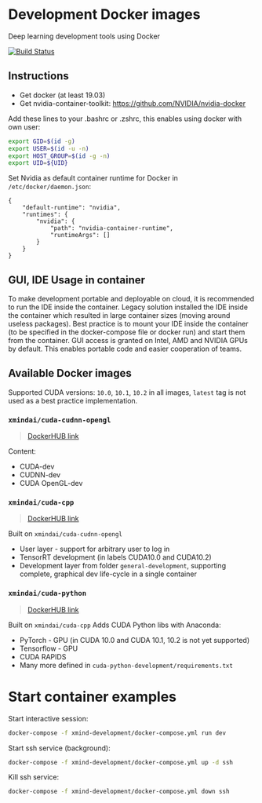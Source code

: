 # Development Docker images
Deep learning development tools using Docker

[![Build Status](https://dev.azure.com/XMindAI/OpenXMind/_apis/build/status/XMindAI.development_docker?branchName=master)](https://dev.azure.com/XMindAI/OpenXMind/_build/latest?definitionId=6&branchName=master)

## Instructions

* Get docker (at least 19.03)
* Get nvidia-container-toolkit: https://github.com/NVIDIA/nvidia-docker


Add these lines to your .bashrc or .zshrc, this enables using docker with own user:
```bash
export GID=$(id -g)
export USER=$(id -u -n)
export HOST_GROUP=$(id -g -n)
export UID=${UID}
```

Set Nvidia as default container runtime for Docker in `/etc/docker/daemon.json`:
```
{
    "default-runtime": "nvidia",
    "runtimes": {
        "nvidia": {
            "path": "nvidia-container-runtime",
            "runtimeArgs": []
        }
    }
}
```

## GUI, IDE Usage in container

To make development portable and deployable on cloud, it is recommended to run the IDE inside the container. Legacy solution installed the IDE inside the container which resulted in large container sizes (moving around useless packages). Best practice is to mount your IDE inside the container (to be specified in the docker-compose file or docker run) and start them from the container. GUI access is granted on Intel, AMD and NVIDIA GPUs by default. This enables portable code and easier cooperation of teams.

## Available Docker images
Supported CUDA versions: `10.0`, `10.1`, `10.2` in all images, `latest` tag is not used as a best practice implementation.


### `xmindai/cuda-cudnn-opengl` 
> [DockerHUB link](https://hub.docker.com/repository/docker/xmindai/cuda-cudnn-opengl)

Content:
* CUDA-dev
* CUDNN-dev
* CUDA OpenGL-dev

### `xmindai/cuda-cpp`
> [DockerHUB link](https://hub.docker.com/repository/docker/xmindai/cuda-cpp)

Built on `xmindai/cuda-cudnn-opengl`
* User layer - support for arbitrary user to log in
* TensorRT development (in labels CUDA10.0 and CUDA10.2)
* Development layer from folder `general-development`, supporting complete, graphical dev life-cycle in a single container

### `xmindai/cuda-python`
> [DockerHUB link](https://hub.docker.com/repository/docker/xmindai/cuda-python)

Built on `xmindai/cuda-cpp`
Adds CUDA Python libs with Anaconda:
* PyTorch - GPU (in CUDA 10.0 and CUDA 10.1, 10.2 is not yet supported)
* Tensorflow - GPU
* CUDA RAPIDS
* Many more defined in `cuda-python-development/requirements.txt`

# Start container examples

Start interactive session:
```bash
docker-compose -f xmind-development/docker-compose.yml run dev
```

Start ssh service (background):
```bash
docker-compose -f xmind-development/docker-compose.yml up -d ssh
```

Kill ssh service:
```bash
docker-compose -f xmind-development/docker-compose.yml down ssh
```
